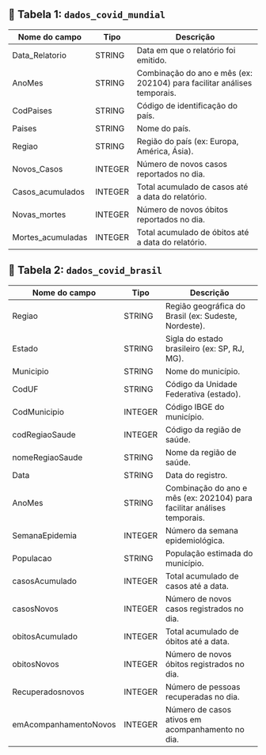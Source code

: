 ## 📁 Tabela 1: `dados_covid_mundial`

| Nome do campo       | Tipo    | Descrição                                                                 |
|---------------------|---------|---------------------------------------------------------------------------|
| Data_Relatorio      | STRING  | Data em que o relatório foi emitido.                                     |
| AnoMes              | STRING  | Combinação do ano e mês (ex: 202104) para facilitar análises temporais.  |
| CodPaises           | STRING  | Código de identificação do país.                                         |
| Paises              | STRING  | Nome do país.                                                             |
| Regiao              | STRING  | Região do país (ex: Europa, América, Ásia).                              |
| Novos_Casos         | INTEGER | Número de novos casos reportados no dia.                                 |
| Casos_acumulados    | INTEGER | Total acumulado de casos até a data do relatório.                        |
| Novas_mortes        | INTEGER | Número de novos óbitos reportados no dia.                                |
| Mortes_acumuladas   | INTEGER | Total acumulado de óbitos até a data do relatório.                       |


## 📁 Tabela 2: `dados_covid_brasil`

| Nome do campo           | Tipo     | Descrição                                                                 |
|-------------------------|----------|---------------------------------------------------------------------------|
| Regiao                  | STRING   | Região geográfica do Brasil (ex: Sudeste, Nordeste).                      |
| Estado                  | STRING   | Sigla do estado brasileiro (ex: SP, RJ, MG).                              |
| Municipio               | STRING   | Nome do município.                                                       |
| CodUF                   | STRING   | Código da Unidade Federativa (estado).                                   |
| CodMunicipio            | INTEGER  | Código IBGE do município.                                                |
| codRegiaoSaude          | INTEGER  | Código da região de saúde.                                               |
| nomeRegiaoSaude         | STRING   | Nome da região de saúde.                                                 |
| Data                    | STRING   | Data do registro.                                                        |
| AnoMes                  | STRING   | Combinação do ano e mês (ex: 202104) para facilitar análises temporais.  |
| SemanaEpidemia          | INTEGER  | Número da semana epidemiológica.                                         |
| Populacao               | STRING   | População estimada do município.                                         |
| casosAcumulado          | INTEGER  | Total acumulado de casos até a data.                                     |
| casosNovos              | INTEGER  | Número de novos casos registrados no dia.                                |
| obitosAcumulado         | INTEGER  | Total acumulado de óbitos até a data.                                    |
| obitosNovos             | INTEGER  | Número de novos óbitos registrados no dia.                               |
| Recuperadosnovos        | INTEGER  | Número de pessoas recuperadas no dia.                                    |
| emAcompanhamentoNovos   | INTEGER  | Número de casos ativos em acompanhamento no dia.                         |
